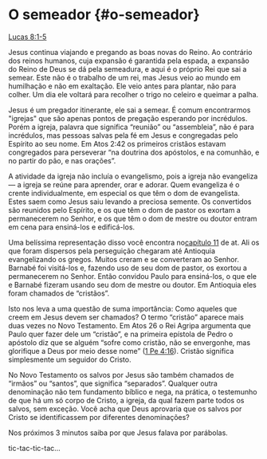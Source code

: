 # **O semeador** {#o-semeador}

[Lucas 8:1-5](http://bibliaonline.com.br/acf/lc/8/1-5)

Jesus continua viajando e pregando as boas novas do Reino. Ao contrário dos reinos humanos, cuja expansão é garantida pela espada, a expansão do Reino de Deus se dá pela semeadura, e aqui é o próprio Rei que sai a semear. Este não é o trabalho de um rei, mas Jesus veio ao mundo em humilhação e não em exaltação. Ele veio antes para plantar, não para colher. Um dia ele voltará para recolher o trigo no celeiro e queimar a palha.

Jesus é um pregador itinerante, ele sai a semear. É comum encontrarmos &quot;igrejas&quot; que são apenas pontos de pregação esperando por incrédulos. Porém a igreja, palavra que significa “reunião” ou “assembleia”, não é para incrédulos, mas pessoas salvas pela fé em Jesus e congregadas pelo Espírito ao seu nome. Em Atos 2:42 os primeiros cristãos estavam congregados para perseverar “na doutrina dos apóstolos, e na comunhão, e no partir do pão, e nas orações”.

A atividade da igreja não incluía o evangelismo, pois a igreja não evangeliza — a igreja se reúne para aprender, orar e adorar. Quem evangeliza é o crente individualmente, em especial os que têm o dom de evangelista. Estes saem como Jesus saiu levando a preciosa semente. Os convertidos são reunidos pelo Espírito, e os que têm o dom de pastor os exortam a permanecerem no Senhor, e os que têm o dom de mestre ou doutor entram em cena para ensiná-los e edificá-los.

Uma belíssima representação disso você encontra no[capítulo 11](http://bibliaonline.com.br/acf/atos/11) de at. Ali os que foram dispersos pela perseguição chegaram até Antioquia evangelizando os gregos. Muitos creram e se converteram ao Senhor. Barnabé foi visitá-los e, fazendo uso de seu dom de pastor, os exortou a permanecerem no Senhor. Então convidou Paulo para ensiná-los, o que ele e Barnabé fizeram usando seu dom de mestre ou doutor. Em Antioquia eles foram chamados de “cristãos”.

Isto nos leva a uma questão de suma importância: Como aqueles que creem em Jesus devem ser chamados? O termo “cristão” aparece mais duas vezes no Novo Testamento. Em Atos 26 o Rei Agripa argumenta que Paulo quer fazer dele um “cristão”, e na primeira epístola de Pedro o apóstolo diz que se alguém “sofre como cristão, não se envergonhe, mas glorifique a Deus por meio desse nome” ([1 Pe 4:16](http://bibliaonline.com.br/acf/1pe/4/16)). Cristão significa simplesmente um seguidor do Cristo.

No Novo Testamento os salvos por Jesus são também chamados de “irmãos” ou “santos”, que significa “separados”. Qualquer outra denominação não tem fundamento bíblico e nega, na prática, o testemunho de que há um só corpo de Cristo, a igreja, da qual fazem parte todos os salvos, sem exceção. Você acha que Deus aprovaria que os salvos por Cristo se identificassem por diferentes denominações?

Nos próximos 3 minutos saiba por que Jesus falava por parábolas.

tic-tac-tic-tac...